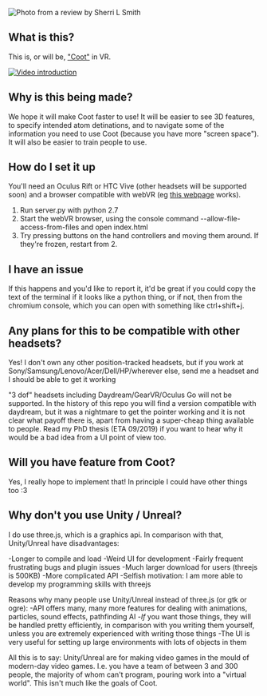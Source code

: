 ![Photo from a review by Sherri L Smith](http://hamishtodd1.github.io/personal/vrExample.png)

## What is this?

This is, or will be, ["Coot"](https://www2.mrc-lmb.cam.ac.uk/personal/pemsley/coot/) in VR.

[![Video introduction](https://img.youtube.com/vi/TdyYOWKDpGc/0.jpg)](https://www.youtube.com/watch?v=TdyYOWKDpGc)

## Why is this being made?

We hope it will make Coot faster to use! It will be easier to see 3D features, to specify intended atom detinations, and to navigate some of the information you need to use Coot (because you have more "screen space"). It will also be easier to train people to use.

## How do I set it up

You'll need an Oculus Rift or HTC Vive (other headsets will be supported soon) and a browser compatible with webVR (eg [this webpage](https://webvr.info/samples/XX-vr-controllers.html) works).

1. Run server.py with python 2.7
2. Start the webVR browser, using the console command --allow-file-access-from-files and open index.html
3. Try pressing buttons on the hand controllers and moving them around. If they're frozen, restart from 2.

## I have an issue

If this happens and you'd like to report it, it'd be great if you could copy the text of the terminal if it looks like a python thing, or if not, then from the chromium console, which you can open with something like ctrl+shift+j.

## Any plans for this to be compatible with other headsets?

Yes! I don't own any other position-tracked headsets, but if you work at Sony/Samsung/Lenovo/Acer/Dell/HP/wherever else, send me a headset and I should be able to get it working

"3 dof" headsets including Daydream/GearVR/Oculus Go will not be supported. In the history of this repo you will find a version compatible with daydream, but it was a nightmare to get the pointer working and it is not clear what payoff there is, apart from having a super-cheap thing available to people. Read my PhD thesis (ETA 09/2019) if you want to hear why it would be a bad idea from a UI point of view too.

## Will you have feature <x> from Coot?

Yes, I really hope to implement that! In principle I could have other things too :3

## Why don't you use Unity / Unreal?

I do use three.js, which is a graphics api. In comparison with that, Unity/Unreal have disadvantages:

-Longer to compile and load
-Weird UI for development
-Fairly frequent frustrating bugs and plugin issues
-Much larger download for users (threejs is 500KB)
-More complicated API
-Selfish motivation: I am more able to develop my programming skills with threejs

Reasons why many people use Unity/Unreal instead of three.js (or gtk or ogre):
-API offers many, many more features for dealing with animations, particles, sound effects, pathfinding AI
-*If* you want those things, they will be handled pretty efficiently, in comparison with you writing them yourself, unless you are extremely experienced with writing those things
-The UI is very useful for setting up large environments with lots of objects in them

All this is to say: Unity/Unreal are for making video games in the mould of modern-day video games. I.e. you have a team of between 3 and 300 people, the majority of whom can't program, pouring work into a "virtual world". This isn't much like the goals of Coot.